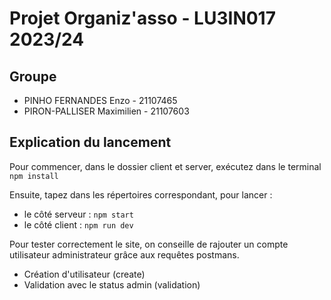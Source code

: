 # Projet Organiz'asso - LU3IN017 2023/24

## Groupe
- PINHO FERNANDES Enzo - 21107465
- PIRON-PALLISER Maximilien - 21107603

## Explication du lancement

Pour commencer, dans le dossier client et server, exécutez dans le terminal `npm install`

Ensuite, tapez dans les répertoires correspondant, pour lancer :
- le côté serveur : `npm start`
- le côté client : `npm run dev`

Pour tester correctement le site, on conseille de rajouter un compte utilisateur administrateur grâce aux requêtes postmans.
- Création d'utilisateur (create)
- Validation avec le status admin (validation)
